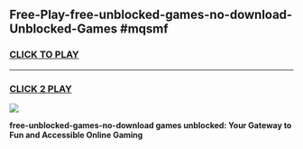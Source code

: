 
## Free-Play-free-unblocked-games-no-download-Unblocked-Games #mqsmf
<h3>
<a href="https://news.freeplayer.one?title=free-unblocked-games-no-download&ref=8M">CLICK TO PLAY</a></h3>
<hr>

<h3>
<a href="https://news.freeplayer.one?title=free-unblocked-games-no-download&ref=8M">CLICK 2 PLAY</a>
  
</h3>

<a href="https://news.freeplayer.one?title=free-unblocked-games-no-download&ref=8M"><img src="https://clearcache.store/games.png"></a>


**free-unblocked-games-no-download games unblocked: Your Gateway to Fun and Accessible Online Gaming**
